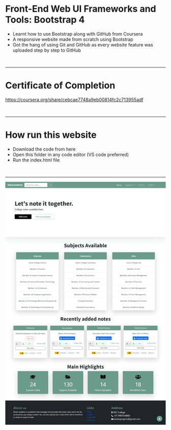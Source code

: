 # Front-End Web UI Frameworks and Tools: Bootstrap 4
- Learnt how to use Bootstrap along with GitHub from Coursera
- A responsive website made from scratch using Bootstrap
- Got the hang of using Git and GitHub as every website feature was uploaded step by step to GitHub

<br/>
<hr>

# Certificate of Completion
https://coursera.org/share/cebcae7748a9eb00814fc2c713955adf

<br/>
<hr>

# How run this website
- Download the code from here
- Open this folder in any code editor (VS code preferred)
- Run the index.html file

<br/>
<hr>

<img alt="Index.html" src="https://github.com/Kevin-Menezes/Notes-Academy/blob/main/Index.png">
